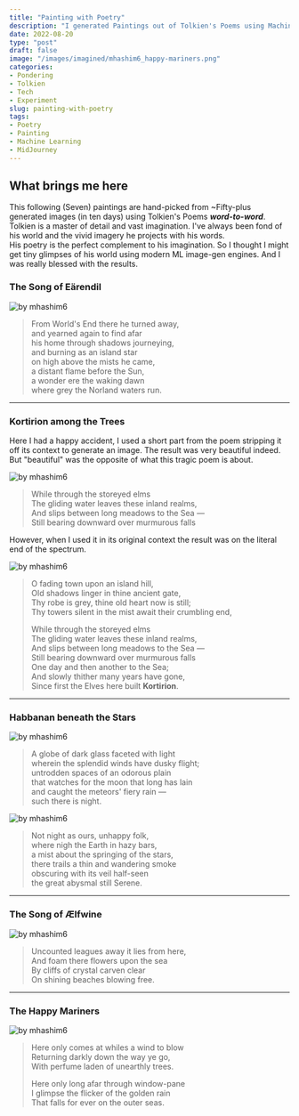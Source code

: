 ```yaml
---
title: "Painting with Poetry"
description: "I generated Paintings out of Tolkien's Poems using Machine Learning"
date: 2022-08-20
type: "post"
draft: false
image: "/images/imagined/mhashim6_happy-mariners.png"
categories:
- Pondering
- Tolkien
- Tech
- Experiment
slug: painting-with-poetry
tags: 
- Poetry
- Painting
- Machine Learning
- MidJourney
---
```


## What brings me here

This following (Seven) paintings are hand-picked from ~Fifty-plus generated images (in ten days) using Tolkien's Poems ___word-to-word___.  
Tolkien is a master of detail and vast imagination.  I've always been fond of his world and the vivid imagery he projects with his words.  
His poetry is the perfect complement to his imagination. So I thought I might get tiny glimpses of his world using modern ML image-gen engines. And I was really blessed with the results.


### The Song of Eärendil

![by mhashim6](/images/imagined/mhashim6_earendil.png "by mhashim6")

> From World's End there he turned away,  
and yearned again to find afar  
his home through shadows journeying,  
and burning as an island star  
on high above the mists he came,  
a distant flame before the Sun,  
a wonder ere the waking dawn  
where grey the Norland waters run.

---

### Kortirion among the Trees
Here I had a happy accident, I used a short part from the poem stripping it off its context to generate an image. The result was very beautiful indeed. But "beautiful" was the opposite of what this tragic poem is about.

![by mhashim6](/images/imagined/mhashim6_kor_2.png "by mhashim6")

> While through the storeyed elms  
The gliding water leaves these inland realms,  
And slips between long meadows to the Sea —  
Still bearing downward over murmurous falls

However, when I used it in its original context the result was on the literal end of the spectrum.

![by mhashim6](/images/imagined/mhashim6_kor_1.png "by mhashim6")


> O fading town upon an island hill,  
Old shadows linger in thine ancient gate,  
Thy robe is grey, thine old heart now is still;  
Thy towers silent in the mist await their crumbling end,  
>
> While through the storeyed elms  
The gliding water leaves these inland realms,  
And slips between long meadows to the Sea —  
Still bearing downward over murmurous falls  
One day and then another to the Sea;  
And slowly thither many years have gone,  
Since first the Elves here built __Kortirion__.

---

### Habbanan beneath the Stars

![by mhashim6](/images/imagined/mhashim6_habbanan.png "by mhashim6")

> A globe of dark glass faceted with light  
wherein the splendid winds have dusky flight;  
untrodden spaces of an odorous plain  
that watches for the moon that long has lain  
and caught the meteors' fiery rain —  
such there is night.

![by mhashim6](/images/imagined/mhashim6_such-there-is-night.png "by mhashim6")

> Not night as ours, unhappy folk,  
where nigh the Earth in hazy bars,  
a mist about the springing of the stars,  
there trails a thin and wandering smoke  
obscuring with its veil half-seen  
the great abysmal still Serene.

---

### The Song of Ælfwine

![by mhashim6](/images/imagined/mhashim6_wandering-fire.png "by mhashim6")

> Uncounted leagues away it lies from here,  
And foam there flowers upon the sea  
By cliffs of crystal carven clear  
On shining beaches blowing free.

---
### The Happy Mariners
![by mhashim6](/images/imagined/mhashim6_happy-mariners.png "by mhashim6")

> Here only comes at whiles a wind to blow  
Returning darkly down the way ye go,  
With perfume laden of unearthly trees.  
>
>Here only long afar through window-pane  
I glimpse the flicker of the golden rain  
That falls for ever on the outer seas.
